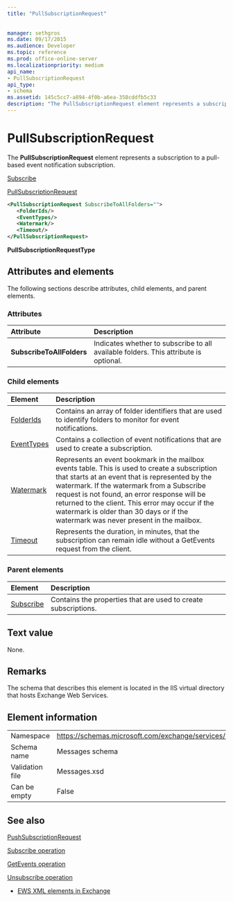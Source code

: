 ```yaml
---
title: "PullSubscriptionRequest"
 
 
manager: sethgros
ms.date: 09/17/2015
ms.audience: Developer
ms.topic: reference
ms.prod: office-online-server
ms.localizationpriority: medium
api_name:
- PullSubscriptionRequest
api_type:
- schema
ms.assetid: 145c5cc7-a894-4f0b-a6ea-358cddfb5c33
description: "The PullSubscriptionRequest element represents a subscription to a pull-based event notification subscription."
---
```


# PullSubscriptionRequest

The **PullSubscriptionRequest** element represents a subscription to a pull-based event notification subscription. 
  
[Subscribe](subscribe.md)
  
[PullSubscriptionRequest](pullsubscriptionrequest.md)
  
```XML
<PullSubscriptionRequest SubscribeToAllFolders="">
   <FolderIds/>
   <EventTypes/>
   <Watermark/>
   <Timeout/>
</PullSubscriptionRequest>
```

 **PullSubscriptionRequestType**
## Attributes and elements

The following sections describe attributes, child elements, and parent elements.
  
### Attributes

|**Attribute**|**Description**|
|:-----|:-----|
|**SubscribeToAllFolders** <br/> |Indicates whether to subscribe to all available folders. This attribute is optional.  <br/> |
   
### Child elements

|**Element**|**Description**|
|:-----|:-----|
|[FolderIds](folderids.md) <br/> |Contains an array of folder identifiers that are used to identify folders to monitor for event notifications.  <br/> |
|[EventTypes](eventtypes.md) <br/> |Contains a collection of event notifications that are used to create a subscription.  <br/> |
|[Watermark](watermark.md) <br/> |Represents an event bookmark in the mailbox events table. This is used to create a subscription that starts at an event that is represented by the watermark. If the watermark from a Subscribe request is not found, an error response will be returned to the client. This error may occur if the watermark is older than 30 days or if the watermark was never present in the mailbox.  <br/> |
|[Timeout](timeout.md) <br/> |Represents the duration, in minutes, that the subscription can remain idle without a GetEvents request from the client.  <br/> |
   
### Parent elements

|**Element**|**Description**|
|:-----|:-----|
|[Subscribe](subscribe.md) <br/> |Contains the properties that are used to create subscriptions.  <br/> |
   
## Text value

None.
  
## Remarks

The schema that describes this element is located in the IIS virtual directory that hosts Exchange Web Services.
  
## Element information

|||
|:-----|:-----|
|Namespace  <br/> |https://schemas.microsoft.com/exchange/services/2006/messages  <br/> |
|Schema name  <br/> |Messages schema  <br/> |
|Validation file  <br/> |Messages.xsd  <br/> |
|Can be empty  <br/> |False  <br/> |
   
## See also



[PushSubscriptionRequest](pushsubscriptionrequest.md)
  
[Subscribe operation](subscribe-operation.md)
  
[GetEvents operation](getevents-operation.md)
  
[Unsubscribe operation](unsubscribe-operation.md)


- [EWS XML elements in Exchange](ews-xml-elements-in-exchange.md)

